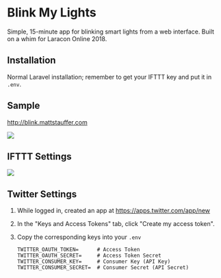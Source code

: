 # Blink My Lights

Simple, 15-minute app for blinking smart lights from a web interface. Built on a whim for Laracon Online 2018.

## Installation
Normal Laravel installation; remember to get your IFTTT key and put it in `.env`.

## Sample
http://blink.mattstauffer.com

![](blink.gif?raw=true)

## IFTTT Settings
![](ifttt-settings.png?raw=true)

## Twitter Settings

1. While logged in, created an app at https://apps.twitter.com/app/new
2. In the "Keys and Access Tokens" tab, click "Create my access token".
3. Copy the corresponding keys into your `.env`

    ```
    TWITTER_OAUTH_TOKEN=      # Access Token
    TWITTER_OAUTH_SECRET=     # Access Token Secret
    TWITTER_CONSUMER_KEY=     # Consumer Key (API Key)
    TWITTER_CONSUMER_SECRET=  # Consumer Secret (API Secret)
    ```